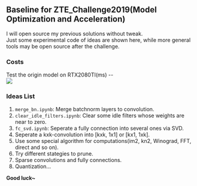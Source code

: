 ## Baseline for ZTE_Challenge2019(Model Optimization and Acceleration)
I will open source my previous solutions without tweak.     
Just some experimental code of ideas are shown here, while more general tools may be open source after the challenge.   
    
### Costs     
Test the origin model on RTX2080TI(ms) --          
![](https://github.com/hey-yahei/ZTE_Challenge2019_MOA/blob/master/assets/images/costs.jpg)      

### Ideas List    
1. `merge_bn.ipynb`: Merge batchnorm layers to convolution.      
2. `clear_idle_filters.ipynb`: Clear some idle filters whose weights are near to zero.     
3. `fc_svd.ipynb`: Seperate a fully connection into several ones via SVD.    
4. Seperate a kxk-convolution into \[kxk, 1x1\] or \[kx1, 1xk\].
5. Use some special algorithm for computations(im2, kn2, Winograd, FFT, direct and so on). 
6. Try different stategies to prune.
7. Sparse convolutions and fully connections.
8. Quantization...
    
**Good luck~**
